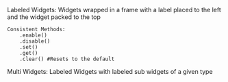 Labeled Widgets:
	Widgets wrapped in a frame with a label placed to the left and the widget packed to the top

	Consistent Methods:
		.enable()
		.disable()
		.set()
		.get()
		.clear() #Resets to the default

Multi Widgets:
	Labeled Widgets with labeled sub widgets of a given type
